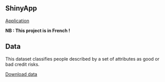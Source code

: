 ## ShinyApp

<a href = "https://sayfchagtmi.shinyapps.io/ProjetML/" 
target="_blank"><i class="far fa-chart-bar"></i> Application </a>

<b>NB : This project is in French ! </b>

## Data 

This dataset classifies people described by a set of attributes as good 
or bad credit risks.

<a href = "https://github.com/sayfchagtmi/Shiny-App-_-German-Dataset/raw/master/german%20credit%20dataset.xls" target="_blank" > <i class="fas fa-download"></i> Download 
data</a>

